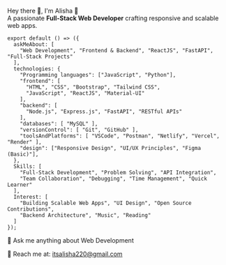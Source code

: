 Hey there 👋, I'm Alisha 💫  
A passionate **Full-Stack Web Developer** crafting responsive and scalable web apps.

```
export default () => ({
  askMeAbout: [
    "Web Development", "Frontend & Backend", "ReactJS", "FastAPI", "Full-Stack Projects"
  ],
  technologies: {
    "Programming languages": ["JavaScript", "Python"],
    "frontend": [ 
      "HTML", "CSS", "Bootstrap", "Tailwind CSS", 
      "JavaScript", "ReactJS", "Material-UI"
    ],
    "backend": [
      "Node.js", "Express.js", "FastAPI", "RESTful APIs"
    ],
    "databases": [ "MySQL" ],
    "versionControl": [ "Git", "GitHub" ],
    "toolsAndPlatforms": [ "VSCode", "Postman", "Netlify", "Vercel", "Render" ],
    "design": ["Responsive Design", "UI/UX Principles", "Figma (Basic)"],
  },
  Skills: [
    "Full-Stack Development", "Problem Solving", "API Integration",
    "Team Collaboration", "Debugging", "Time Management", "Quick Learner"
  ],
  Interest: [
    "Building Scalable Web Apps", "UI Design", "Open Source Contributions",
    "Backend Architecture", "Music", "Reading"
  ]
});
```

💬 Ask me anything about Web Development

📧 Reach me at: itsalisha220@gmail.com
